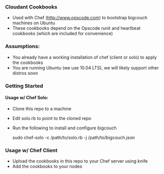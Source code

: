 ### Cloudant Cookbooks
  
  * Used with Chef (http://www.opscode.com) to bootstrap bigcouch machines on Ubuntu
  * These cookbooks depend on the Opscode runit and heartbeat cookbooks (which are included for convenience)

### Assumptions:
  
  * You already have a working installation of chef (client or solo) to apply the cookbooks
  * You are running Ubuntu (we use 10.04 LTS), we will likely support other distros soon

### Getting Started

#### Usage w/ Chef Solo:

  * Clone this repo to a machine
  * Edit solo.rb to point to the cloned repo
  * Run the following to install and configure bigcouch
    
    sudo chef-solo -c /path/to/solo.rb -j /path/to/bigcouch.json

### Usage w/ Chef Client

  * Upload the cookbooks in this repo to your Chef server using knife
  * Add the cookbooks to your nodes